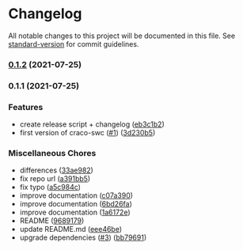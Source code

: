 # Changelog

All notable changes to this project will be documented in this file. See [standard-version](https://github.com/conventional-changelog/standard-version) for commit guidelines.

### [0.1.2](https://github.com/pradel/create-react-app-swc/compare/v0.1.1...v0.1.2) (2021-07-25)

### 0.1.1 (2021-07-25)

### Features

- create release script + changelog ([eb3c1b2](https://github.com/pradel/create-react-app-swc/commit/eb3c1b2b1e613d45ba07a9563a3829faaea0d48a))
- first version of craco-swc ([#1](https://github.com/pradel/create-react-app-swc/issues/1)) ([3d230b5](https://github.com/pradel/create-react-app-swc/commit/3d230b5306255e45fdd42909cb0481a980ab354d))

### Miscellaneous Chores

- differences ([33ae982](https://github.com/pradel/create-react-app-swc/commit/33ae9823e739a6099856088415074dea3543adc7))
- fix repo url ([a391bb5](https://github.com/pradel/create-react-app-swc/commit/a391bb52018995deb40f14ae97cd290ad0623bac))
- fix typo ([a5c984c](https://github.com/pradel/create-react-app-swc/commit/a5c984cca62c7e8ce15ece64d7475c1a6cb33188))
- improve documentation ([c07a390](https://github.com/pradel/create-react-app-swc/commit/c07a3906f2c81127ae46fbb13edfe49598256073))
- improve documentation ([6bd26fa](https://github.com/pradel/create-react-app-swc/commit/6bd26fa5f5f1cf0dcc91b725ab76e2eaee707825))
- improve documentation ([1a6172e](https://github.com/pradel/create-react-app-swc/commit/1a6172ea60b9154585295f530f701b1c08c34d51))
- README ([9689179](https://github.com/pradel/create-react-app-swc/commit/9689179f8c043096a48f46d0364ee3345d3b8286))
- update README.md ([eee46be](https://github.com/pradel/create-react-app-swc/commit/eee46be4ef3b6539a5475f3390a77655f79505d5))
- upgrade dependencies ([#3](https://github.com/pradel/create-react-app-swc/issues/3)) ([bb79691](https://github.com/pradel/create-react-app-swc/commit/bb79691a569046200139a123f5fa002a82a40f7f))
